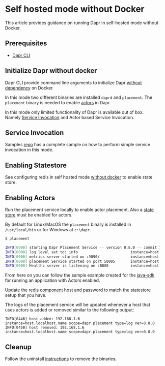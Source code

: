 # Self hosted mode without Docker
This article provides guidance on running Dapr in self-hosted mode without Docker. 

## Prerequisites
- [Dapr CLI](../../getting-started/environment-setup.md#installing-dapr-cli)

## Initialize Dapr without docker
Dapr CLI provide command line arguments to initialize Dapr [without dependency](../../getting-started/environment-setup.md#Install-Dapr-runtime-using-the-CLI-(without-docker)) on Docker. 

In this mode two different binaries are installed `daprd` and `placement`. The `placement` binary is needed to enable [actors](../../concepts/actors/README.md) in Dapr. 

In this mode only limited functionality of Dapr is available out of box. Namely [Service Invocation](../../concepts/service-invocation/README.md) and Actor based Service Invocation.

## Service Invocation
Samples [repo](https://github.com/dapr/samples/tree/master/11.hello-dapr-slim) has a complete sample on how to perform simple service invocation in this mode. 

## Enabling Statestore

See configuring redis in self hosted mode [without docker](../../howto/configure-redis/README.md) to enable state store. 

## Enabling Actors

Run the placement service locally to enable actor placement. Also a [state store](#Enabling-Statestore) must be enabled for actors. 

By default for Linux/MacOS the `placement` binary is installed in `/usr/local/bin` or for Windows at `c:\dapr`.

```bash
$ placement

INFO[0000] starting Dapr Placement Service -- version 0.8.0 -- commit 74db927  instance=host.localhost.name scope=dapr.placement type=log ver=0.8.0
INFO[0000] log level set to: info                        instance=host.localhost.name scope=dapr.placement type=log ver=0.8.0
INFO[0000] metrics server started on :9090/              instance=host.localhost.name scope=dapr.metrics type=log ver=0.8.0
INFO[0000] placement Service started on port 50005       instance=host.localhost.name scope=dapr.placement type=log ver=0.8.0
INFO[0000] Healthz server is listening on :8080          instance=host.localhost.name scope=dapr.placement type=log ver=0.8.0

```

From here on you can follow the sample example created for the [java-sdk](https://github.com/dapr/java-sdk/tree/master/examples/src/main/java/io/dapr/examples/actors/http) for running an application with Actors enabled. 

Update the [redis component](https://github.com/dapr/java-sdk/blob/master/examples/components/redis.yaml) host and password to match the statestore setup that you have.

The logs of the placement service will be updated whenever a host that uses actors is added or removed similar to the following output: 

```
INFO[0446] host added: 192.168.1.6                       instance=host.localhost.name scope=dapr.placement type=log ver=0.8.0
INFO[0450] host removed: 192.168.1.6                     instance=host.localhost.name scope=dapr.placement type=log ver=0.8.0
```

## Cleanup

Follow the uninstall [instructions](../../getting-started/environment-setup.md#Uninstall-Dapr-in-self-hosted-mode-(without-docker)) to remove the binaries.
